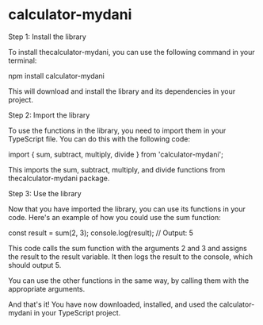 # calculator-mydani

Step 1: Install the library

To install thecalculator-mydani, you can use the following command in your terminal:

npm install calculator-mydani

This will download and install the library and its dependencies in your project.

Step 2: Import the library

To use the functions in the library, you need to import them in your TypeScript file. You can do this with the following code:

import { sum, subtract, multiply, divide } from 'calculator-mydani';

This imports the sum, subtract, multiply, and divide functions from thecalculator-mydani package.

Step 3: Use the library

Now that you have imported the library, you can use its functions in your code. Here's an example of how you could use the sum function:

const result = sum(2, 3);
console.log(result); // Output: 5

This code calls the sum function with the arguments 2 and 3 and assigns the result to the result variable. It then logs the result to the console, which should output 5.

You can use the other functions in the same way, by calling them with the appropriate arguments.

And that's it! You have now downloaded, installed, and used the calculator-mydani in your TypeScript project.